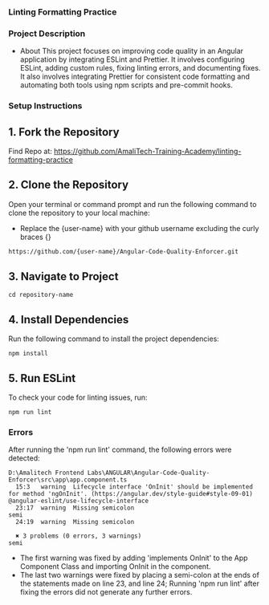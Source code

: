 ### Linting Formatting Practice

### Project Description

- About
  This project focuses on improving code quality in an Angular application by integrating ESLint and Prettier. It involves configuring ESLint, adding custom rules, fixing linting errors, and documenting fixes. It also involves integrating Prettier for consistent code formatting and automating both tools using npm scripts and pre-commit hooks.

### Setup Instructions

## 1. Fork the Repository

Find Repo at: https://github.com/AmaliTech-Training-Academy/linting-formatting-practice

## 2. Clone the Repository

Open your terminal or command prompt and run the following command to clone the repository to your local machine:

- Replace the {user-name} with your github username excluding the curly braces {}

```bash
https://github.com/{user-name}/Angular-Code-Quality-Enforcer.git
```

## 3. Navigate to Project

```
cd repository-name
```

## 4. Install Dependencies

Run the following command to install the project dependencies:

```
npm install
```

<!-- ## 5. Install ESLint and Related Packages
Run the following commands to install ESLint and its necessary plugins:
```
npm install --save-dev eslint@9.10.0 @typescript-eslint/parser @typescript-eslint/eslint-plugin eslint-plugin-import
``` -->

## 5. Run ESLint

To check your code for linting issues, run:

```
npm run lint
```

### Errors

After running the 'npm run lint' command, the following errors were detected:

```
D:\Amalitech Frontend Labs\ANGULAR\Angular-Code-Quality-Enforcer\src\app\app.component.ts
  15:3   warning  Lifecycle interface 'OnInit' should be implemented for method 'ngOnInit'. (https://angular.dev/style-guide#style-09-01)  @angular-eslint/use-lifecycle-interface
  23:17  warning  Missing semicolon                                                                                                        semi
  24:19  warning  Missing semicolon

  ✖ 3 problems (0 errors, 3 warnings)                                                                                                      semi
```

- The first warning was fixed by adding 'implements OnInit' to the App Component Class and importing OnInit in the component.
- The last two warnings were fixed by placing a semi-colon at the ends of the statements made on line 23, and line 24;
  Running 'npm run lint' after fixing the errors did not generate any further errors.
